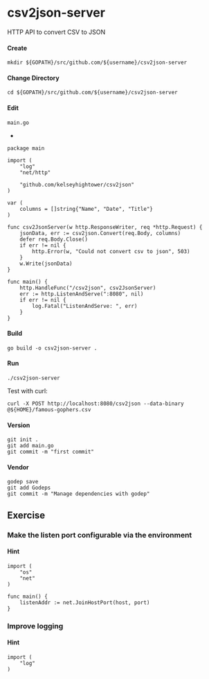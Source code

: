 # csv2json-server

HTTP API to convert CSV to JSON

#### Create

    mkdir ${GOPATH}/src/github.com/${username}/csv2json-server

#### Change Directory

    cd ${GOPATH}/src/github.com/${username}/csv2json-server

#### Edit

    main.go

-

	package main

	import (
		"log"
		"net/http"

		"github.com/kelseyhightower/csv2json"
	)

	var (
		columns = []string{"Name", "Date", "Title"}
	)

	func csv2JsonServer(w http.ResponseWriter, req *http.Request) {
		jsonData, err := csv2json.Convert(req.Body, columns)
		defer req.Body.Close()
		if err != nil {
			http.Error(w, "Could not convert csv to json", 503)
		}
		w.Write(jsonData)
	}

	func main() {
		http.HandleFunc("/csv2json", csv2JsonServer)
		err := http.ListenAndServe(":8080", nil)
		if err != nil {
			log.Fatal("ListenAndServe: ", err)
		}
	}

#### Build

    go build -o csv2json-server .

#### Run

    ./csv2json-server

Test with curl:

    curl -X POST http://localhost:8080/csv2json --data-binary @${HOME}/famous-gophers.csv

#### Version

    git init .
    git add main.go
    git commit -m "first commit"

#### Vendor

    godep save
    git add Godeps
    git commit -m "Manage dependencies with godep"

## Exercise

### Make the listen port configurable via the environment

#### Hint

    import (
        "os"
        "net"
    )

    func main() {
        listenAddr := net.JoinHostPort(host, port)
    }

### Improve logging

#### Hint

    import (
        "log"
    )
